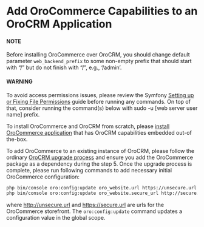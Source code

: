<a id="index-0"></a>

# Add OroCommerce Capabilities to an OroCRM Application

#### NOTE
Before installing OroCommerce over OroCRM, you should change default parameter `web_backend_prefix` to some non-empty prefix that should start with “/” but do not finish with “/”, e.g., ‘/admin’.

#### WARNING
To avoid access permissions issues, please review the Symfony <a href="https://symfony.com/doc/6.4/setup/file_permissions.html" target="_blank">Setting up or Fixing File Permissions</a>  guide before running any commands. On top of that, consider running the command(s) below with sudo -u [web server user name] prefix.

To install OroCommerce and OroCRM from scratch, please [install OroCommerce application](../setup/installation.md#installation) that has OroCRM capabilities embedded out-of the-box.

To add OroCommerce to an existing instance of OroCRM, please follow the ordinary [OroCRM upgrade process](../setup/upgrade-to-new-version.md#upgrade-application) and ensure you add the OroCommerce package as a dependency during the step 5. Once the upgrade process is complete, please run following commands to add necessary initial OroCommerce configuration:

```bash
php bin/console oro:config:update oro_website.url https://unsecure.url
php bin/console oro:config:update oro_website.secure_url http://secure.url
```

where http://unsecure.url and https://secure.url are urls for the OroCommerce storefront. The `oro:config:update` command updates a configuration value in the global scope.

<!-- Frontend -->
